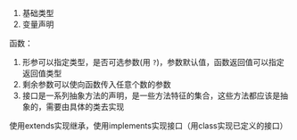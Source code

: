 

1. 基础类型
2. 变量声明

函数：
1. 形参可以指定类型，是否可选参数(用 `?`)，参数默认值，函数返回值可以指定返回值类型
2. 剩余参数可以使向函数传入任意个数的参数
3. 接口是一系列抽象方法的声明，是一些方法特征的集合，这些方法都应该是抽象的，需要由具体的类去实现

使用extends实现继承，使用implements实现接口（用class实现已定义的接口）
